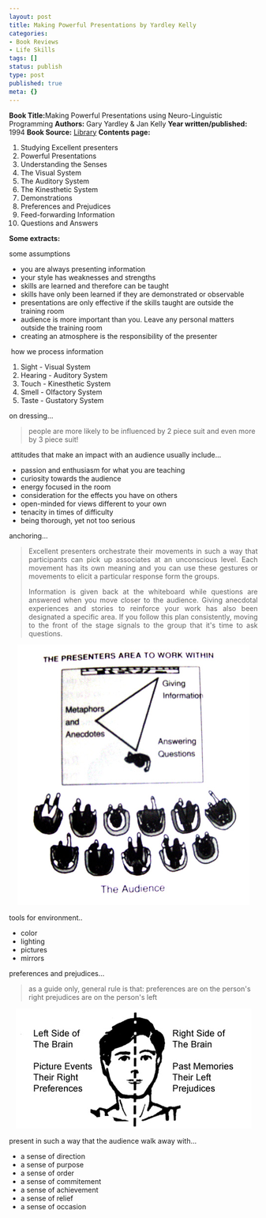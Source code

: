 ```yaml
---
layout: post
title: Making Powerful Presentations by Yardley Kelly
categories:
- Book Reviews
- Life Skills
tags: []
status: publish
type: post
published: true
meta: {}
---
```

<strong>Book Title:</strong>Making Powerful Presentations using Neuro-Linguistic Programming
<strong>Authors:</strong> Gary Yardley &amp; Jan Kelly
<strong>Year written/published:</strong> 1994
<strong>Book Source:</strong> <a href="http://vistaweb.nlb.gov.sg/cgi-bin/cw_cgi?fullRecord+32492+3002+6832369+6+0">Library</a>
<strong>Contents page:</strong>
<ol>
	<li>Studying Excellent presenters</li>
	<li>Powerful Presentations</li>
	<li>Understanding the Senses</li>
	<li>The Visual System</li>
	<li>The Auditory System</li>
	<li>The Kinesthetic System</li>
	<li>Demonstrations</li>
	<li>Preferences and Prejudices</li>
	<li>Feed-forwarding Information</li>
	<li>Questions and Answers</li>
</ol>
<strong>Some extracts:</strong>

some assumptions
<ul>
	<li>you are always presenting information</li>
	<li>your style has weaknesses and strengths</li>
	<li>skills are learned and therefore can be taught</li>
	<li>skills have only been learned if they are demonstrated or observable</li>
	<li>presentations are only effective if the skills taught are outside the training room</li>
	<li>audience is more important than you. Leave any personal matters outside the training room</li>
	<li>creating an atmosphere is the responsibility of the presenter</li>
</ul>
 how we process information
<ol>
	<li>Sight - Visual System</li>
	<li>Hearing - Auditory System</li>
	<li>Touch - Kinesthetic System</li>
	<li>Smell - Olfactory System</li>
	<li>Taste - Gustatory System</li>
</ol>
on dressing...
<blockquote>people are more likely to be influenced by 2 piece suit and even more by 3 piece suit!</blockquote>
 attitudes that make an impact with an audience usually include...
<ul>
	<li>passion and enthusiasm for what you are teaching</li>
	<li>curiosity towards the audience</li>
	<li>energy focused in the room</li>
	<li>consideration for the effects you have on others</li>
	<li>open-minded for views different to your own</li>
	<li>tenacity in times of difficulty</li>
	<li>being thorough, yet not too serious</li>
</ul>
anchoring...
<blockquote>
<p align="justify">Excellent presenters orchestrate their movements in such a way that participants can pick up associates at an unconscious level. Each movement has its own meaning and you can use these gestures or movements to elicit a particular response form the groups.</p>
<p align="justify">Information is given back at the whiteboard while questions are answered when you move closer to the audience. Giving anecdotal experiences and stories to reinforce your work has also been designated a specific area. If you follow this plan consistently, moving to the front of the stage signals to the group that it's time to ask questions.</p>
</blockquote>
<p align="center"><img width="470" src="/img/nlp_2.jpg" height="527" style="width: 470px; height: 527px" /></p>
tools for environment..
<ul>
	<li>color</li>
	<li>lighting</li>
	<li>pictures</li>
	<li>mirrors</li>
</ul>
preferences and prejudices...
<blockquote>as a guide only, general rule is that:
preferences are on the person's right
prejudices are on the person's left</blockquote>
<p align="center"><img width="477" src="/img/nlp_1.jpg" height="243" style="width: 477px; height: 243px" /></p>
present in such a way that the audience walk away with...
<ul>
	<li>a sense of direction</li>
	<li>a sense of purpose</li>
	<li>a sense of order</li>
	<li>a sense of commitement</li>
	<li>a sense of achievement</li>
	<li>a sense of relief</li>
	<li>a sense of occasion</li>
</ul>
<blockquote></blockquote>
